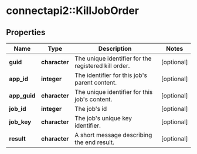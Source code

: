 # connectapi2::KillJobOrder


## Properties
Name | Type | Description | Notes
------------ | ------------- | ------------- | -------------
**guid** | **character** | The unique identifier for the registered kill order. | [optional] 
**app_id** | **integer** | The identifier for this job&#39;s parent content. | [optional] 
**app_guid** | **character** | The unique identifier for this job&#39;s content. | [optional] 
**job_id** | **integer** | The job&#39;s id | [optional] 
**job_key** | **character** | The job&#39;s unique key identifier. | [optional] 
**result** | **character** | A short message describing the end result. | [optional] 


